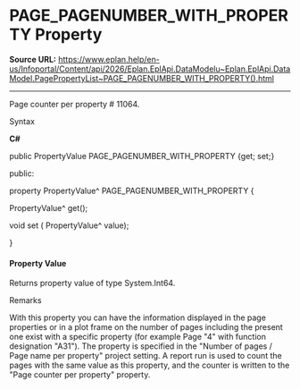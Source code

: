 # PAGE_PAGENUMBER_WITH_PROPERTY Property

**Source URL:** https://www.eplan.help/en-us/Infoportal/Content/api/2026/Eplan.EplApi.DataModelu~Eplan.EplApi.DataModel.PagePropertyList~PAGE_PAGENUMBER_WITH_PROPERTY().html

---

Page counter per property # 11064.

Syntax

**C#**



public PropertyValue PAGE_PAGENUMBER_WITH_PROPERTY {get; set;}

public:

property PropertyValue^ PAGE_PAGENUMBER_WITH_PROPERTY {

   PropertyValue^ get();

   void set (    PropertyValue^ value);

}


#### Property Value

Returns property value of type System.Int64.

Remarks

With this property you can have the information displayed in the page properties or in a plot frame on the number of pages including the present one exist with a specific property (for example Page "4" with function designation "A31"). The property is specified in the "Number of pages / Page name per property" project setting. A report run is used to count the pages with the same value as this property, and the counter is written to the "Page counter per property" property.
